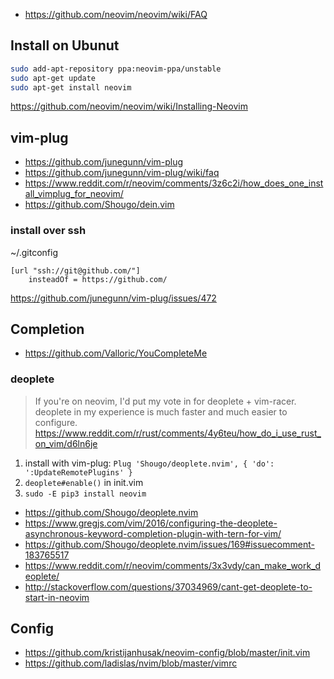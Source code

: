 
- https://github.com/neovim/neovim/wiki/FAQ

## Install on Ubunut

```bash
sudo add-apt-repository ppa:neovim-ppa/unstable
sudo apt-get update
sudo apt-get install neovim
```
https://github.com/neovim/neovim/wiki/Installing-Neovim

## vim-plug

- https://github.com/junegunn/vim-plug
- https://github.com/junegunn/vim-plug/wiki/faq
- https://www.reddit.com/r/neovim/comments/3z6c2i/how_does_one_install_vimplug_for_neovim/
- https://github.com/Shougo/dein.vim

### install over ssh

~/.gitconfig

```
[url "ssh://git@github.com/"]                                                   
    insteadOf = https://github.com/
```

https://github.com/junegunn/vim-plug/issues/472

## Completion

- https://github.com/Valloric/YouCompleteMe

### deoplete

> If you're on neovim, I'd put my vote in for deoplete + vim-racer. deoplete in my experience is much faster and much easier to configure.
> https://www.reddit.com/r/rust/comments/4y6teu/how_do_i_use_rust_on_vim/d6ln6je


1. install with vim-plug: `Plug 'Shougo/deoplete.nvim', { 'do': ':UpdateRemotePlugins' }`
2. `deoplete#enable()` in init.vim
3. `sudo -E pip3 install neovim`

- https://github.com/Shougo/deoplete.nvim
- https://www.gregjs.com/vim/2016/configuring-the-deoplete-asynchronous-keyword-completion-plugin-with-tern-for-vim/
- https://github.com/Shougo/deoplete.nvim/issues/169#issuecomment-183765517
- https://www.reddit.com/r/neovim/comments/3x3vdy/can_make_work_deoplete/
- http://stackoverflow.com/questions/37034969/cant-get-deoplete-to-start-in-neovim

## Config

- https://github.com/kristijanhusak/neovim-config/blob/master/init.vim
- https://github.com/ladislas/nvim/blob/master/vimrc
